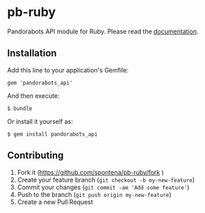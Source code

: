 # pb-ruby

Pandorabots API module for Ruby. Please read the [documentation](http://developer.pandorabots.com/docs).

## Installation

Add this line to your application's Gemfile:

    gem 'pandorabots_api'

And then execute:

    $ bundle

Or install it yourself as:

    $ gem install pandorabots_api

## Contributing

1. Fork it (https://github.com/spontena/pb-ruby/fork )
2. Create your feature branch (`git checkout -b my-new-feature`)
3. Commit your changes (`git commit -am 'Add some feature'`)
4. Push to the branch (`git push origin my-new-feature`)
5. Create a new Pull Request
